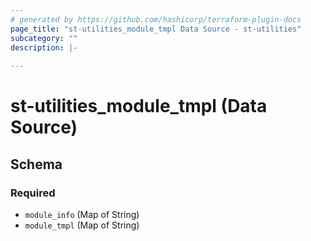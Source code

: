 ```yaml
---
# generated by https://github.com/hashicorp/terraform-plugin-docs
page_title: "st-utilities_module_tmpl Data Source - st-utilities"
subcategory: ""
description: |-
  
---
```


# st-utilities_module_tmpl (Data Source)





<!-- schema generated by tfplugindocs -->
## Schema

### Required

- `module_info` (Map of String)
- `module_tmpl` (Map of String)
